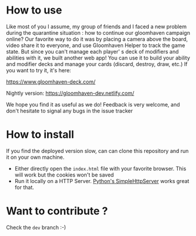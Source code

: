 
# How to use

Like most of you I assume, my group of friends and I faced a new problem during the quarantine situation : how to continue our gloomhaven campaign online?
Our favorite way to do it was by placing a camera above the board, video share it to everyone, and use Gloomhaven Helper to track the game state. But since you can't manage each player' s deck of modifiers and abilities with it, we built another web app! You can use it to build your ability and modifier decks and manage your cards (discard, destroy, draw, etc.) If you want to try it, it's here:

https://www.gloomhaven-deck.com/

Nightly version:
https://gloomhaven-dev.netlify.com/

We hope you find it as useful as we do! Feedback is very welcome, and don't hesitate to signal any bugs in the issue tracker

# How to install

If you find the deployed version slow, can can clone this repository and run it on your own machine. 
- Either directly open the `index.html` file with your favorite browser. This will work but the cookies won't be saved
- Run it locally on a HTTP Server. [Python's SimpleHttpServer](https://docs.python.org/2/library/simplehttpserver.html) works great for that.

# Want to contribute ?

Check the `dev` branch :-) 


